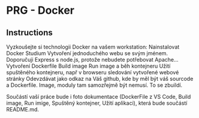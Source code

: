 # PRG - Docker

## Instructions

Vyzkoušejte si technologii Docker na vašem workstation:
Nainstalovat Docker
Studium
Vytvoření jednoduchého webu se svým jménem. Doporučuji Express s node.js, protože nebudete potřebovat Apache...
Vytvoření Dockerfile
Build image
Run image a běh kontejneru
Užití spuštěného kontejneru, např v browseru sledování vytvořené webové stránky
Odevzdávat jako odkaz na Váš github, kde by měl být váš sourcode a Dockerfile. Image, moduly tam samozřejmě být nemusí. To se zbuildí.

Součástí vaší práce bude i foto dokumentace (DockerFile z VS Code, Build image, Run imige, Spuštěný kontejner, Užití aplikaci), která bude součástí README.md.
